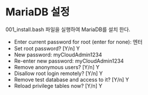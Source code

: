 # MariaDB 설정

001_install.bash 파일을 실행하여 MariaDB를 설치 한다.
* Enter current password for root (enter for none): 엔터
* Set root password? [Y/n] Y
* New password: myCloudAdmin1234
* Re-enter new password: myCloudAdmin1234
* Remove anonymous users? [Y/n] Y
* Disallow root login remotely? [Y/n] Y
* Remove test database and access to it? [Y/n] Y
* Reload privilege tables now? [Y/n] Y

